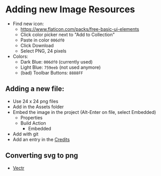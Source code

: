 # Adding new Image Resources

* Find new icon:
  - https://www.flaticon.com/packs/free-basic-ui-elements
  - Click color picker next to "Add to Collection"
  - Paste in color `006df0`
  - Click Download
  - Select PNG, 24 pixels
* Colors:
  - Dark Blue: `006df0` (currently used)
  - Light Blue: `759eeb` (not used anymore)
  - (bad) Toolbar Buttons: `8888FF`

## Adding a new file:
- Use 24 x 24 png files
- Add in the Assets folder
- Embed the image in the project (Alt-Enter on file, select Embedded)
  - Properties
  - Build Action
	  - Embedded
- Add with git
- Add an entry in the [Credits](../Credits.md)

## Converting svg to png
- [Vectr](https://vectr.com/)